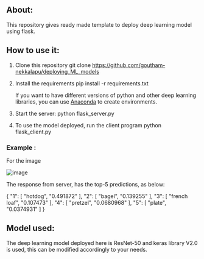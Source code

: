

## About:
This repository gives ready made template to deploy deep learning model using flask. 

## How to use it:
1. Clone this repository 
git clone https://github.com/goutham-nekkalapu/deploying_ML_models

2. Install the requirements 
    pip install -r requirements.txt 
      
    If you want to have different versions of python and other deep learning libraries, you can use [Anaconda](https://anaconda.org/anaconda/python) to create environments.

3. Start the server:
python flask_server.py

4. To use the model deployed, run the client program 
python flask_client.py

### Example :
For the image 


![image](http://farm3.static.flickr.com/2500/4038251210_1060c180b0.jpg)

The response from server, has the top-5 predictions, as below:

{
  "1": [
    "hotdog", 
    "0.491872"
  ], 
  "2": [
    "bagel", 
    "0.139255"
  ], 
  "3": [
    "french loaf", 
    "0.107473"
  ], 
  "4": [
    "pretzel", 
    "0.0680968"
  ], 
  "5": [
    "plate", 
    "0.0374931"
  ]
}



## Model used:
The deep learning model deployed here is ResNet-50 and keras library V2.0 is used, this can be modified accordingly to your needs.
